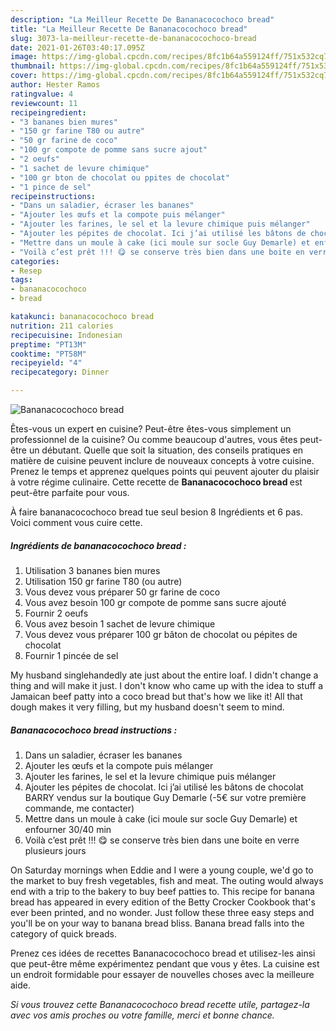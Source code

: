 ```yaml
---
description: "La Meilleur Recette De Bananacocochoco bread"
title: "La Meilleur Recette De Bananacocochoco bread"
slug: 3073-la-meilleur-recette-de-bananacocochoco-bread
date: 2021-01-26T03:40:17.095Z
image: https://img-global.cpcdn.com/recipes/8fc1b64a559124ff/751x532cq70/bananacocochoco-bread-photo-principale-de-la-recette.jpg
thumbnail: https://img-global.cpcdn.com/recipes/8fc1b64a559124ff/751x532cq70/bananacocochoco-bread-photo-principale-de-la-recette.jpg
cover: https://img-global.cpcdn.com/recipes/8fc1b64a559124ff/751x532cq70/bananacocochoco-bread-photo-principale-de-la-recette.jpg
author: Hester Ramos
ratingvalue: 4
reviewcount: 11
recipeingredient:
- "3 bananes bien mures"
- "150 gr farine T80 ou autre"
- "50 gr farine de coco"
- "100 gr compote de pomme sans sucre ajout"
- "2 oeufs"
- "1 sachet de levure chimique"
- "100 gr bton de chocolat ou ppites de chocolat"
- "1 pince de sel"
recipeinstructions:
- "Dans un saladier, écraser les bananes"
- "Ajouter les œufs et la compote puis mélanger"
- "Ajouter les farines, le sel et la levure chimique puis mélanger"
- "Ajouter les pépites de chocolat. Ici j’ai utilisé les bâtons de chocolat BARRY vendus sur la boutique Guy Demarle (-5€ sur votre première commande, me contacter)"
- "Mettre dans un moule à cake (ici moule sur socle Guy Demarle) et enfourner 30/40 min"
- "Voilà c’est prêt !!! 😋 se conserve très bien dans une boite en verre plusieurs jours"
categories:
- Resep
tags:
- bananacocochoco
- bread

katakunci: bananacocochoco bread 
nutrition: 211 calories
recipecuisine: Indonesian
preptime: "PT13M"
cooktime: "PT58M"
recipeyield: "4"
recipecategory: Dinner

---
```



![Bananacocochoco bread](https://img-global.cpcdn.com/recipes/8fc1b64a559124ff/751x532cq70/bananacocochoco-bread-photo-principale-de-la-recette.jpg)

Êtes-vous un expert en cuisine? Peut-être êtes-vous simplement un professionnel de la cuisine? Ou comme beaucoup d'autres, vous êtes peut-être un débutant. Quelle que soit la situation, des conseils pratiques en matière de cuisine peuvent inclure de nouveaux concepts à votre cuisine. Prenez le temps et apprenez quelques points qui peuvent ajouter du plaisir à votre régime culinaire. Cette recette de <strong> Bananacocochoco bread </strong> est peut-être parfaite pour vous.

<!--inarticleads1-->

À faire bananacocochoco bread tue seul besion 8 Ingrédients et 6 pas. Voici comment vous cuire cette.

##### Ingrédients de bananacocochoco bread :

1. Utilisation 3 bananes bien mures
1. Utilisation 150 gr farine T80 (ou autre)
1. Vous devez vous préparer 50 gr farine de coco
1. Vous avez besoin 100 gr compote de pomme sans sucre ajouté
1. Fournir 2 oeufs
1. Vous avez besoin 1 sachet de levure chimique
1. Vous devez vous préparer 100 gr bâton de chocolat ou pépites de chocolat
1. Fournir 1 pincée de sel


My husband singlehandedly ate just about the entire loaf. I didn&#39;t change a thing and will make it just. I don&#39;t know who came up with the idea to stuff a Jamaican beef patty into a coco bread but that&#39;s how we like it! All that dough makes it very filling, but my husband doesn&#39;t seem to mind. 

<!--inarticleads2-->

##### Bananacocochoco bread instructions :

1. Dans un saladier, écraser les bananes
1. Ajouter les œufs et la compote puis mélanger
1. Ajouter les farines, le sel et la levure chimique puis mélanger
1. Ajouter les pépites de chocolat. Ici j’ai utilisé les bâtons de chocolat BARRY vendus sur la boutique Guy Demarle (-5€ sur votre première commande, me contacter)
1. Mettre dans un moule à cake (ici moule sur socle Guy Demarle) et enfourner 30/40 min
1. Voilà c’est prêt !!! 😋 se conserve très bien dans une boite en verre plusieurs jours


On Saturday mornings when Eddie and I were a young couple, we&#39;d go to the market to buy fresh vegetables, fish and meat. The outing would always end with a trip to the bakery to buy beef patties to. This recipe for banana bread has appeared in every edition of the Betty Crocker Cookbook that&#39;s ever been printed, and no wonder. Just follow these three easy steps and you&#39;ll be on your way to banana bread bliss. Banana bread falls into the category of quick breads. 

<!--inarticleads1-->

<p>
Prenez ces idées de recettes Bananacocochoco bread et utilisez-les ainsi que peut-être même expérimentez pendant que vous y êtes. La cuisine est un endroit formidable pour essayer de nouvelles choses avec la meilleure aide.
</p>

<p>
<i>Si vous trouvez cette Bananacocochoco bread recette utile, partagez-la avec vos amis proches ou votre famille, merci et bonne chance.</i>
</p>
